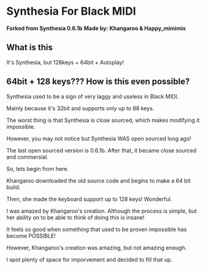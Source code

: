 # Synthesia For Black MIDI
**Forked from Synthesia 0.6.1b**
**Made by: Khangaroo & Happy_mimimix**

## What is this
It's Synthesia, but 128keys + 64bit + Autoplay!

## 64bit + 128 keys??? How is this even possible? 
Synthesia used to be a sign of very laggy and useless in Black MIDI. 

Mainly because it's 32bit and supports only up to 88 keys. 

The worst thing is that Synthesia is close sourced, which makes modifying it impossible. 

However, you may not notice but Synthesia WAS open sourced long ago! 

The last open sourced version is 0.6.1b. After that, it became close sourced and commersial. 

So, lets begin from here. 

Khangaroo downloaded the old source code and begins to make a 64 bit build. 

Then, she made the keyboard support up to 128 keys! Wonderful. 

I was amazed by Khangaroo's creation. 
Although the process is simple, but her ability on to be able to think of doing this is insane! 

It feels so good when something that used to be proven impossible has become POSSIBLE! 

However, Khangaroo's creation was amazing, but not amazing enough. 

I spot plenty of space for imporvement and decided to fill that up. 


